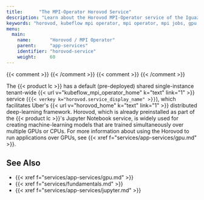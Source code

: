 ```yaml
---
title:      "The MPI-Operator Horovod Service"
description: "Learn about the Horovod MPI-Operator service of the Iguazio MLOps Platform services for distributed ."
keywords: "horovod, kubeflow mpi operator, mpi operator, mpi jobs, gpu spport, gpu, cpu, uber, deep learning, machine learning, ml, ml models, model training, performance, open source"
menu:
  main:
    name:       "Horovod / MPI Operator"
    parent:     "app-services"
    identifier: "horovod-service"
    weight:     60
---
```

{{< comment >}}<!-- [SITE-RESTRUCT] Replaces
  intro/ecosystem/app-services.md#horovod. Most of the previous content is in
  the new services/gpu.md page, which the current page now links to. The
  opening text in the current file are also found in services/gpu.md#horovod.
-->
{{< /comment >}}
{{< comment >}}<!-- [c-mpi-operator-horovod-service] [IntInfo] See info in
  data/vars/product.toml. -->
{{< /comment >}}

The {{< product lc >}} has a default (pre-deployed) shared single-instance tenant-wide {{< url v="kubeflow_mpi_operator_home" k="text" link="1" >}} service (`{{< verkey k="horovod.service_display_name" >}}`), which facilitates Uber's {{< url v="horovod_home" k="text" link="1" >}} distributed deep-learning framework.
Horovod, which is already preinstalled as part of the {{< product lc >}}'s Jupyter Notebook service, is widely used for creating machine-learning models that are trained simultaneously over multiple GPUs or CPUs.
For more information about using the Horovod to run applications over GPUs, see {{< xref f="services/app-services/gpu.md" >}}.

<!-- //////////////////////////////////////// -->
## See Also

- {{< xref f="services/app-services/gpu.md" >}}
- {{< xref f="services/fundamentals.md" >}}
- {{< xref f="services/app-services/jupyter.md" >}}

